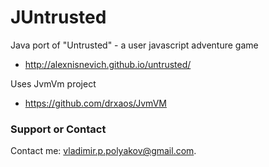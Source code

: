 JUntrusted
=====

Java port of "Untrusted" - a user javascript adventure game
 * http://alexnisnevich.github.io/untrusted/

Uses JvmVm project
 * https://github.com/drxaos/JvmVM

### Support or Contact
Contact me: vladimir.p.polyakov@gmail.com.
